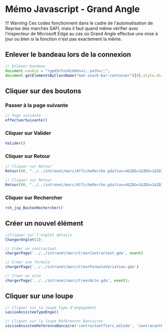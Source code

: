 # Mémo Javascript - Grand Angle

!!! Warning
    Ces codes fonctionnent dans le cadre de l'automatisation de Reprise des marchés SAFI, mais il faut quand même vérifier avec l'inspecteur de Microsoft Edge au cas où Grand Angle effectue une mise à jour ou bien si la fonction n'est pas exactement la même.

## Enlever le bandeau lors de la connexion
``` javascript
// Enlever bandeau
document.cookie = "rgpdInfosHidden=1; path=/;";
document.getElementsByClassName("mat-snack-bar-container")[0].style.display = "none";
```

## Cliquer sur des boutons
### Passer à la page suivante
``` javascript
// Page suivante
effectuerSuivante()
```

### Cliquer sur Valider
``` javascript
Valider()
```

### Cliquer sur Retour
``` javascript
// Cliquer sur Retour
Retour(00, "../../intranet/marc/AfficheMarche.gda?cas=4&IDG=1&IDG=1&IDIP=IDIP_1670579254806&code=1052&ignorerIDIP=1&onglet=2&histoaction=-1")
```

``` javascript
// Cliquer sur Retour
Retour(00, "../../intranet/marc/AfficheMarche.gda?cas=4&IDG=1&IDG=1&IDIP=IDIP_1670856590548&code=1078&ignorerIDIP=1&onglet=2&histoaction=-1")
```

### Cliquer sur Rechercher
```javascript
rch_jsp_BoutonRechercher()
```

## Créer un nouvel élément

```javascript
//Cliquer sur l'onglet détails
ChangerOnglet(2);
```

```javascript
// Créer un contractant
chargerPage('../../intranet/marc/CreerContractant.gda', event)
```

```javascript
// Créer une formule
chargerPage('../../intranet/marc/CreerFormuleVariation.gda')
```

```javascript
// Creer un acte
chargerPage('../../intranet/marc/CreerActe.gda', event);
```

## Cliquer sur une loupe
```javascript
// Cliquer sur la loupe Type d'engagement
saisieAssisteeTypeEnga()
```
```javascript
// Cliquer sur la loupe Références Bancaires
saisieAssisteeReferenceBancaire('contractantTiers_miCode', 'contracantRefBancaireTiers_miCode', 'contractantRefBancaire_miCode', 'contractantRefBancaire_msLib');
```


```
